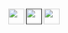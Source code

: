 [<img src="https://web.archive.org/web/20091026214538if_/http://geocities.com/justin0pi/higurashi-ouen.gif" height="32"/>](https://youtu.be/9VtI0s8-KEs)
[<img src="https://raw.githubusercontent.com/zscole/rotten.com/master/banners/rotban4.gif" height="32"/>]()
[<img src="https://web.archive.org/web/20090901195531if_/http://geocities.com/linuxhelppage/LinuxNow.gif" height="32"/>](https://wiki.gentoo.org/wiki/Handbook:AMD64/Full/Installation)
